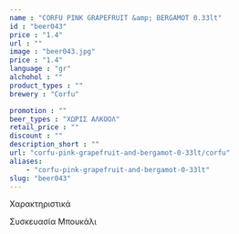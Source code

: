 ```yaml
---
name : "CORFU PINK GRAPEFRUIT &amp; BERGAMOT 0.33lt"
id : "beer043"
price : "1.4"
url : ""
image : "beer043.jpg"
price : "1.4"
language : "gr"
alchohol : ""
product_types : ""
brewery : "Corfu"

promotion : ""
beer_types : "ΧΩΡΙΣ ΑΛΚΟΟΛ"
retail_price : ""
discount : ""
description_short : ""
url: "corfu-pink-grapefruit-and-bergamot-0-33lt/corfu"
aliases: 
    - "corfu-pink-grapefruit-and-bergamot-0-33lt"
slug: "beer043"
---
```


Χαρακτηριστικά

Συσκευασία
Μπουκάλι